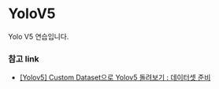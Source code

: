 # YoloV5
Yolo V5 연습입니다.


### 참고 link
* [[Yolov5] Custom Dataset으로 Yolov5 돌려보기 : 데이터셋 준비
](https://minmiin.tistory.com/14)